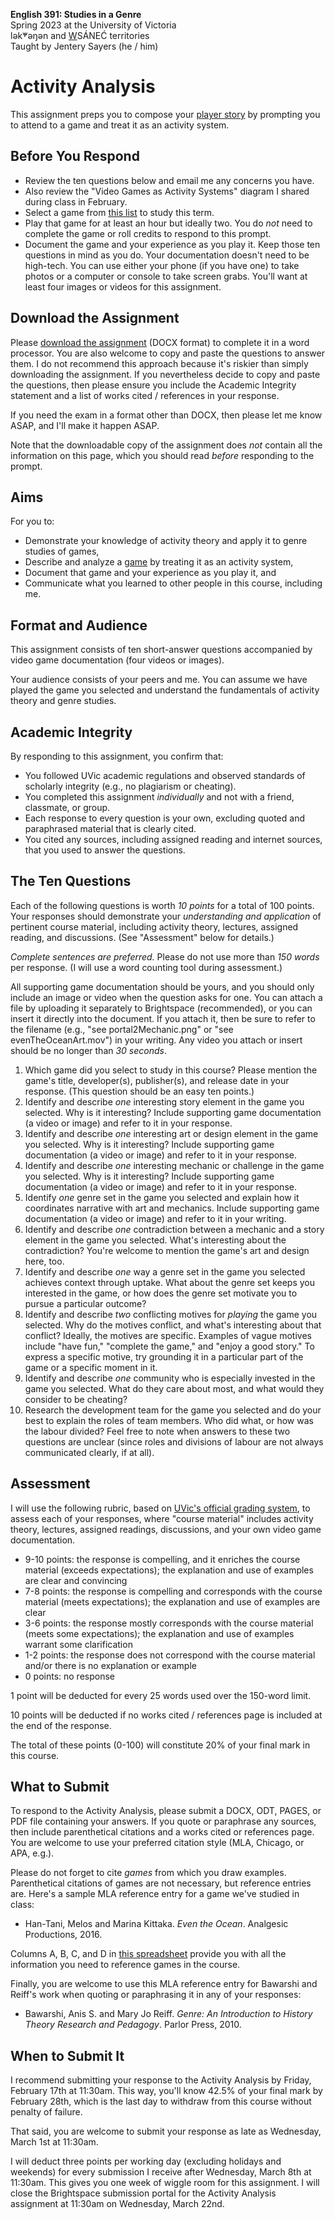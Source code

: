 **English 391: Studies in a Genre**          
Spring 2023 at the University of Victoria  
lək̓ʷəŋən and <u>W</u>SÁNEĆ territories     
Taught by Jentery Sayers (he / him)      

# Activity Analysis

This assignment preps you to compose your [player story](final.html) by prompting you to attend to a game and treat it as an activity system. 

## Before You Respond

* Review the ten questions below and email me any concerns you have. 
* Also review the "Video Games as Activity Systems" diagram I shared during class in February. 
* Select a game from [this list](https://docs.google.com/spreadsheets/d/1C6maql6wsx51M6B5YLhgS8cDdqwJXTajUE8Kv5McgLw/edit#gid=0) to study this term. 
* Play that game for at least an hour but ideally two. You do *not* need to complete the game or roll credits to respond to this prompt. 
* Document the game and your experience as you play it. Keep those ten questions in mind as you do. Your documentation doesn't need to be high-tech. You can use either your phone (if you have one) to take photos or a computer or console to take screen grabs. You'll want at least four images or videos for this assignment.  

## Download the Assignment

Please [download the assignment](english391Activity.docx) (DOCX format) to complete it in a word processor. You are also welcome to copy and paste the questions to answer them. I do not recommend this approach because it's riskier than simply downloading the assignment. If you nevertheless decide to copy and paste the questions, then please ensure you include the Academic Integrity statement and a list of works cited / references in your response. 

If you need the exam in a format other than DOCX, then please let me know ASAP, and I'll make it happen ASAP. 

Note that the downloadable copy of the assignment does *not* contain all the information on this page, which you should read *before* responding to the prompt.  

## Aims

For you to: 

* Demonstrate your knowledge of activity theory and apply it to genre studies of games, 
* Describe and analyze a [game](https://docs.google.com/spreadsheets/d/1C6maql6wsx51M6B5YLhgS8cDdqwJXTajUE8Kv5McgLw/edit#gid=0) by treating it as an activity system, 
* Document that game and your experience as you play it, and
* Communicate what you learned to other people in this course, including me. 

## Format and Audience 

This assignment consists of ten short-answer questions accompanied by video game documentation (four videos or images). 

Your audience consists of your peers and me. You can assume we have played the game you selected and understand the fundamentals of activity theory and genre studies.   

## Academic Integrity 

By responding to this assignment, you confirm that: 

* You followed UVic academic regulations and observed standards of scholarly integrity (e.g., no plagiarism or cheating). 
* You completed this assignment *individually* and not with a friend, classmate, or group.
* Each response to every question is your own, excluding quoted and paraphrased material that is clearly cited. 
* You cited any sources, including assigned reading and internet sources, that you used to answer the questions. 

## The Ten Questions

Each of the following questions is worth *10 points* for a total of 100 points. Your responses should demonstrate your *understanding and application* of pertinent course material, including activity theory, lectures, assigned reading, and discussions. (See "Assessment" below for details.) 

*Complete sentences are preferred.* Please do not use more than *150 words* per response. (I will use a word counting tool during assessment.) 

All supporting game documentation should be yours, and you should only include an image or video when the question asks for one. You can attach a file by uploading it separately to Brightspace (recommended), or you can insert it directly into the document. If you attach it, then be sure to refer to the filename (e.g., "see portal2Mechanic.png" or "see evenTheOceanArt.mov") in your writing. Any video you attach or insert should be no longer than *30 seconds*. 

1. Which game did you select to study in this course? Please mention the game's title, developer(s), publisher(s), and release date in your response. (This question should be an easy ten points.)
2. Identify and describe *one* interesting story element in the game you selected. Why is it interesting? Include supporting game documentation (a video or image) and refer to it in your response.  
3. Identify and describe *one* interesting art or design element in the game you selected. Why is it interesting? Include supporting game documentation (a video or image) and refer to it in your response. 
4. Identify and describe *one* interesting mechanic or challenge in the game you selected. Why is it interesting? Include supporting game documentation (a video or image) and refer to it in your response. 
5. Identify *one* genre set in the game you selected and explain how it coordinates narrative with art and mechanics. Include supporting game documentation (a video or image) and refer to it in your writing. 
6. Identify and describe *one* contradiction between a mechanic and a story element in the game you selected. What's interesting about the contradiction? You're welcome to mention the game's art and design here, too. 
7. Identify and describe *one* way a genre set in the game you selected achieves context through uptake. What about the genre set keeps you interested in the game, or how does the genre set motivate you to pursue a particular outcome? 
8. Identify and describe *two* conflicting motives for *playing* the game you selected. Why do the motives conflict, and what's interesting about that conflict? Ideally, the motives are specific. Examples of vague motives include "have fun," "complete the game," and "enjoy a good story." To express a specific motive, try grounding it in a particular part of the game or a specific moment in it. 
9. Identify and describe *one* community who is especially invested in the game you selected. What do they care about most, and what would they consider to be cheating?
10. Research the development team for the game you selected and do your best to explain the roles of team members. Who did what, or how was the labour divided? Feel free to note when answers to these two questions are unclear (since roles and divisions of labour are not always communicated clearly, if at all).

## Assessment 

I will use the following rubric, based on [UVic's official grading system](https://www.uvic.ca/calendar/undergrad/index.php#/policy/S1AAgoGuV?bc=true&bcCurrent=14%20-%20Grading&bcGroup=Undergraduate%20Academic%20Regulations&bcItemType=policies), to assess each of your responses, where "course material" includes activity theory, lectures, assigned readings, discussions, and your own video game documentation. 

* 9-10 points: the response is compelling, and it enriches the course material (exceeds expectations); the explanation and use of examples are clear and convincing 
* 7-8 points: the response is compelling and corresponds with the course material (meets expectations); the explanation and use of examples are clear 
* 3-6 points: the response mostly corresponds with the course material (meets some expectations); the explanation and use of examples warrant some clarification 
* 1-2 points: the response does not correspond with the course material and/or there is no explanation or example
* 0 points: no response 

1 point will be deducted for every 25 words used over the 150-word limit. 

10 points will be deducted if no works cited / references page is included at the end of the response.

The total of these points (0-100) will constitute 20% of your final mark in this course. 

## What to Submit 

To respond to the Activity Analysis, please submit a DOCX, ODT, PAGES, or PDF file containing your answers. If you quote or paraphrase any sources, then include parenthetical citations and a works cited or references page. You are welcome to use your preferred citation style (MLA, Chicago, or APA, e.g.). 

Please do not forget to cite *games* from which you draw examples. Parenthetical citations of games are not necessary, but reference entries are. Here's a sample MLA reference entry for a game we've studied in class: 

* Han-Tani, Melos and Marina Kittaka. *Even the Ocean*. Analgesic Productions, 2016. 

Columns A, B, C, and D in [this spreadsheet](https://bit.ly/3Im7Tg8) provide you with all the information you need to reference games in the course. 

Finally, you are welcome to use this MLA reference entry for Bawarshi and Reiff's work when quoting or paraphrasing it in any of your responses: 

* Bawarshi, Anis S. and Mary Jo Reiff. *Genre: An Introduction to History Theory Research and Pedagogy*. Parlor Press, 2010.

## When to Submit It

I recommend submitting your response to the Activity Analysis by Friday, February 17th at 11:30am. This way, you'll know 42.5% of your final mark by February 28th, which is the last day to withdraw from this course without penalty of failure. 

That said, you are welcome to submit your response as late as Wednesday, March 1st at 11:30am.

I will deduct three points per working day (excluding holidays and weekends) for every submission I receive after Wednesday, March 8th at 11:30am. This gives you one week of wiggle room for this assignment. I will close the Brightspace submission portal for the Activity Analysis assignment at 11:30am on Wednesday, March 22nd.
